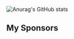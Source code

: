 
<!-- [![Top Langs](https://github-readme-stats.vercel.app/api/top-langs/?username=flucium&layout=compact)](https://github.com/flucium) -->

![Anurag's GitHub stats](https://github-readme-stats.vercel.app/api?username=flucium&show_icons=true&theme=github_dark)

## My Sponsors
<!-- [Kemo0513](https://github.com/Kemo0513) -->

<!-- [sponsors/flucium](https://github.com/sponsors/flucium) -->

<!--
**flucium/flucium** is a ✨ _special_ ✨ repository because its `README.md` (this file) appears on your GitHub profile.

Here are some ideas to get you started:

- 🔭 I’m currently working on ...
- 🌱 I’m currently learning ...
- 👯 I’m looking to collaborate on ...
- 🤔 I’m looking for help with ...
- 💬 Ask me about ...
- 📫 How to reach me: ...
- 😄 Pronouns: ...
- ⚡ Fun fact: ...
-->
